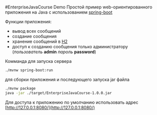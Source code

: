 #EnterpriseJavaCourse Demo
Простой пример web-ориентированного приложения на Java с использованием [spring-boot](https://projects.spring.io/spring-boot/)

Функции приложения:
* вывод всех сообщений
* создание сообщения
* хранение сообщений в [H2](http://www.h2database.com/html/main.html) 
* доступ к созданию сообщения только администратору (_пользователь_ **admin** _пароль_ **password**)

Комманда для запуска сервера
```bash
./mvnw spring-boot:run
```
для сборки приложения и последующего запуска jar файла
```bash
./mvnw package
java -jar ./target/EnterpriseJavaCourse-1.0.0.jar 
```
Для доступа к приложению по умолчанию использовать адрес [http://127.0.0.1:8080/](http://127.0.0.1:8080/)